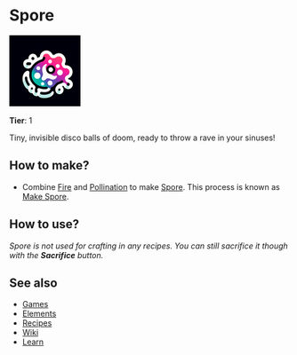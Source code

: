 # Spore

![](../images/item.spore.png)

**Tier**: 1

Tiny, invisible disco balls of doom, ready to throw a rave in your sinuses!

## How to make?

* Combine [Fire](/wiki/elements/fire) and [Pollination](/wiki/elements/pollination) to make [Spore](/wiki/elements/spore). This process is known as [Make Spore](/wiki/recipes/make-spore).

## How to use?

_Spore is not used for crafting in any recipes. You can still sacrifice it though with the **Sacrifice** button._

## See also

* [Games](/wiki/games)
* [Elements](/wiki/elements)
* [Recipes](/wiki/recipes)
* [Wiki](/wiki/index)
* [Learn](/learn/index)